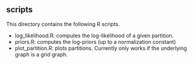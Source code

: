 ## scripts

This directory contains the following R scripts.

* log_likelihood.R: computes the log-likelihood of a given partition.
* priors.R: computes the log-priors (up to a normalization constant)
* plot_partition.R: plots partitions. Currently only works if the underlying graph is a grid graph.
